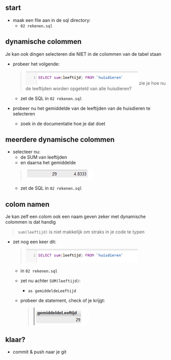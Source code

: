 

## start

- maak een file aan in de sql directory:
    - `02 rekenen.sql`

## dynamische colommen

Je kan ook dingen selecteren die NIET in de colommen van de tabel staan

- probeer het volgende:
    > ![](img/sum.PNG)
    > zie je hoe nu de leeftijden worden opgeteld van alle huisdieren?
    - zet de SQL in `02 rekenen.sql`

- probeer nu het gemiddelde van de leeftijden van de huisdieren te selecteren
    - zoek in de documentatie hoe je dat doet

## meerdere dynamische colommen

- selecteer nu:
    - de SUM van leeftijden
    - en daarna het gemiddelde
    > ![](img/sumg.PNG)
    - zet de SQL in `02 rekenen.sql`

## colom namen

Je kan zelf een colom ook een naam geven
zeker met dynamische colommen is dat handig
> `sum(leeftijd)` is niet makkelijk om straks in je code te typen

- zet nog een keer dit:
    > ![](img/sum.PNG)
    - in `02 rekenen.sql`
    - zet nu achter `SUM(leeftijd)`:
        - `as gemiddeldeLeeftijd`

    - probeer de statement, check of je krijgt:
        > ![](img/colomnaam.PNG)

## klaar?

- commit & push naar je git
            